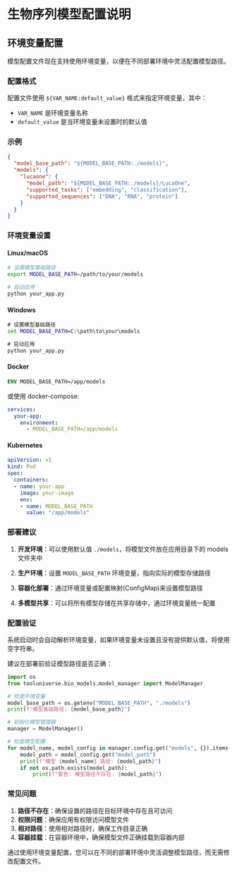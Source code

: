 # 生物序列模型配置说明

## 环境变量配置

模型配置文件现在支持使用环境变量，以便在不同部署环境中灵活配置模型路径。

### 配置格式

配置文件使用 `${VAR_NAME:default_value}` 格式来指定环境变量，其中：
- `VAR_NAME` 是环境变量名称
- `default_value` 是当环境变量未设置时的默认值

### 示例

```json
{
  "model_base_path": "${MODEL_BASE_PATH:./models}",
  "models": {
    "lucaone": {
      "model_path": "${MODEL_BASE_PATH:./models}/LucaOne",
      "supported_tasks": ["embedding", "classification"],
      "supported_sequences": ["DNA", "RNA", "protein"]
    }
  }
}
```

### 环境变量设置

#### Linux/macOS

```bash
# 设置模型基础路径
export MODEL_BASE_PATH=/path/to/your/models

# 启动应用
python your_app.py
```

#### Windows

```cmd
# 设置模型基础路径
set MODEL_BASE_PATH=C:\path\to\your\models

# 启动应用
python your_app.py
```

#### Docker

```dockerfile
ENV MODEL_BASE_PATH=/app/models
```

或使用 docker-compose:

```yaml
services:
  your-app:
    environment:
      - MODEL_BASE_PATH=/app/models
```

#### Kubernetes

```yaml
apiVersion: v1
kind: Pod
spec:
  containers:
  - name: your-app
    image: your-image
    env:
    - name: MODEL_BASE_PATH
      value: "/app/models"
```

### 部署建议

1. **开发环境**：可以使用默认值 `./models`，将模型文件放在应用目录下的 models 文件夹中

2. **生产环境**：设置 `MODEL_BASE_PATH` 环境变量，指向实际的模型存储路径

3. **容器化部署**：通过环境变量或配置映射(ConfigMap)来设置模型路径

4. **多模型共享**：可以将所有模型存储在共享存储中，通过环境变量统一配置

### 配置验证

系统启动时会自动解析环境变量，如果环境变量未设置且没有提供默认值，将使用空字符串。

建议在部署前验证模型路径是否正确：

```python
import os
from tooluniverse.bio_models.model_manager import ModelManager

# 检查环境变量
model_base_path = os.getenv("MODEL_BASE_PATH", "./models")
print(f"模型基础路径: {model_base_path}")

# 初始化模型管理器
manager = ModelManager()

# 检查模型配置
for model_name, model_config in manager.config.get("models", {}).items():
    model_path = model_config.get("model_path")
    print(f"模型 {model_name} 路径: {model_path}")
    if not os.path.exists(model_path):
        print(f"警告: 模型路径不存在: {model_path}")
```

### 常见问题

1. **路径不存在**：确保设置的路径在目标环境中存在且可访问
2. **权限问题**：确保应用有权限访问模型文件
3. **相对路径**：使用相对路径时，确保工作目录正确
4. **容器挂载**：在容器环境中，确保模型文件正确挂载到容器内部

通过使用环境变量配置，您可以在不同的部署环境中灵活调整模型路径，而无需修改配置文件。